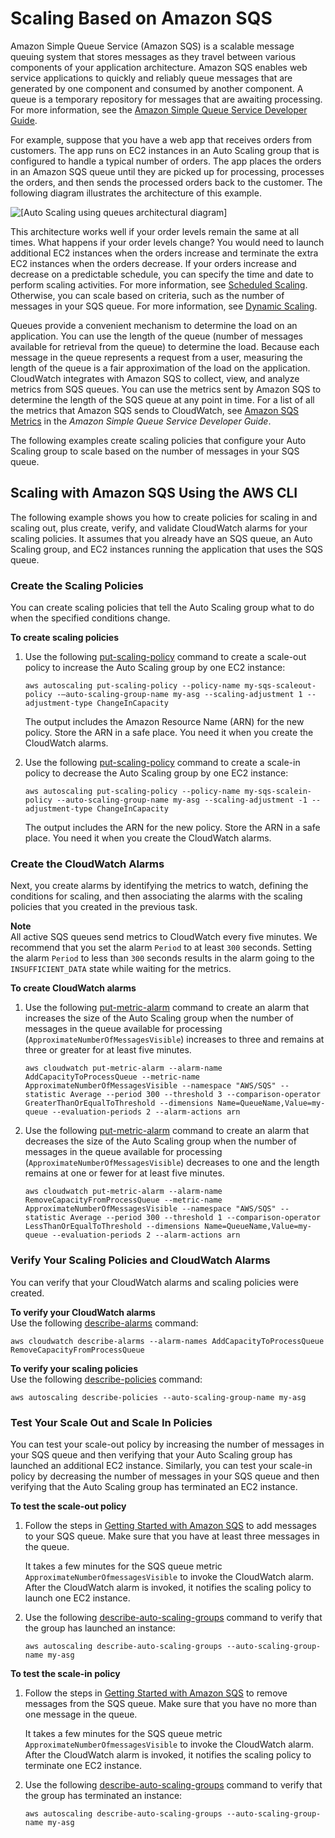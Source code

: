 # Scaling Based on Amazon SQS<a name="as-using-sqs-queue"></a>

Amazon Simple Queue Service \(Amazon SQS\) is a scalable message queuing system that stores messages as they travel between various components of your application architecture\. Amazon SQS enables web service applications to quickly and reliably queue messages that are generated by one component and consumed by another component\. A queue is a temporary repository for messages that are awaiting processing\. For more information, see the [Amazon Simple Queue Service Developer Guide](http://docs.aws.amazon.com/AWSSimpleQueueService/latest/SQSDeveloperGuide/)\.

For example, suppose that you have a web app that receives orders from customers\. The app runs on EC2 instances in an Auto Scaling group that is configured to handle a typical number of orders\. The app places the orders in an Amazon SQS queue until they are picked up for processing, processes the orders, and then sends the processed orders back to the customer\. The following diagram illustrates the architecture of this example\.

![\[Auto Scaling using queues architectural diagram\]](http://docs.aws.amazon.com/autoscaling/ec2/userguide/images/sqs-as-workflow-diagram.png)

This architecture works well if your order levels remain the same at all times\. What happens if your order levels change? You would need to launch additional EC2 instances when the orders increase and terminate the extra EC2 instances when the orders decrease\. If your orders increase and decrease on a predictable schedule, you can specify the time and date to perform scaling activities\. For more information, see [Scheduled Scaling](schedule_time.md)\. Otherwise, you can scale based on criteria, such as the number of messages in your SQS queue\. For more information, see [Dynamic Scaling](as-scale-based-on-demand.md)\.

Queues provide a convenient mechanism to determine the load on an application\. You can use the length of the queue \(number of messages available for retrieval from the queue\) to determine the load\. Because each message in the queue represents a request from a user, measuring the length of the queue is a fair approximation of the load on the application\. CloudWatch integrates with Amazon SQS to collect, view, and analyze metrics from SQS queues\. You can use the metrics sent by Amazon SQS to determine the length of the SQS queue at any point in time\. For a list of all the metrics that Amazon SQS sends to CloudWatch, see [Amazon SQS Metrics](http://docs.aws.amazon.com/AWSSimpleQueueService/latest/SQSDeveloperGuide/MonitorSQSwithCloudWatch.html#SQS_metricscollected) in the *Amazon Simple Queue Service Developer Guide*\.

The following examples create scaling policies that configure your Auto Scaling group to scale based on the number of messages in your SQS queue\.

## Scaling with Amazon SQS Using the AWS CLI<a name="scale-sqs-queue-cli"></a>

The following example shows you how to create policies for scaling in and scaling out, plus create, verify, and validate CloudWatch alarms for your scaling policies\. It assumes that you already have an SQS queue, an Auto Scaling group, and EC2 instances running the application that uses the SQS queue\.

### Create the Scaling Policies<a name="create-sqs-policies-cli"></a>

You can create scaling policies that tell the Auto Scaling group what to do when the specified conditions change\.

**To create scaling policies**

1. Use the following [put\-scaling\-policy](http://docs.aws.amazon.com/cli/latest/reference/autoscaling/put-scaling-policy.html) command to create a scale\-out policy to increase the Auto Scaling group by one EC2 instance:

   ```
   aws autoscaling put-scaling-policy --policy-name my-sqs-scaleout-policy -–auto-scaling-group-name my-asg --scaling-adjustment 1 --adjustment-type ChangeInCapacity
   ```

   The output includes the Amazon Resource Name \(ARN\) for the new policy\. Store the ARN in a safe place\. You need it when you create the CloudWatch alarms\.

1. Use the following [put\-scaling\-policy](http://docs.aws.amazon.com/cli/latest/reference/autoscaling/put-scaling-policy.html) command to create a scale\-in policy to decrease the Auto Scaling group by one EC2 instance:

   ```
   aws autoscaling put-scaling-policy --policy-name my-sqs-scalein-policy --auto-scaling-group-name my-asg --scaling-adjustment -1 --adjustment-type ChangeInCapacity
   ```

   The output includes the ARN for the new policy\. Store the ARN in a safe place\. You need it when you create the CloudWatch alarms\.

### Create the CloudWatch Alarms<a name="create-sqs-cw-alarms-cli"></a>

Next, you create alarms by identifying the metrics to watch, defining the conditions for scaling, and then associating the alarms with the scaling policies that you created in the previous task\.

**Note**  
All active SQS queues send metrics to CloudWatch every five minutes\. We recommend that you set the alarm `Period` to at least `300` seconds\. Setting the alarm `Period` to less than `300` seconds results in the alarm going to the `INSUFFICIENT_DATA` state while waiting for the metrics\.

**To create CloudWatch alarms**

1. Use the following [put\-metric\-alarm](http://docs.aws.amazon.com/cli/latest/reference/cloudwatch/put-metric-alarm.html) command to create an alarm that increases the size of the Auto Scaling group when the number of messages in the queue available for processing \(`ApproximateNumberOfMessagesVisible`\) increases to three and remains at three or greater for at least five minutes\.

   ```
   aws cloudwatch put-metric-alarm --alarm-name AddCapacityToProcessQueue --metric-name ApproximateNumberOfMessagesVisible --namespace "AWS/SQS" --statistic Average --period 300 --threshold 3 --comparison-operator GreaterThanOrEqualToThreshold --dimensions Name=QueueName,Value=my-queue --evaluation-periods 2 --alarm-actions arn
   ```

1. Use the following [put\-metric\-alarm](http://docs.aws.amazon.com/cli/latest/reference/cloudwatch/put-metric-alarm.html) command to create an alarm that decreases the size of the Auto Scaling group when the number of messages in the queue available for processing \(`ApproximateNumberOfMessagesVisible`\) decreases to one and the length remains at one or fewer for at least five minutes\.

   ```
   aws cloudwatch put-metric-alarm --alarm-name RemoveCapacityFromProcessQueue --metric-name ApproximateNumberOfMessagesVisible --namespace "AWS/SQS" --statistic Average --period 300 --threshold 1 --comparison-operator LessThanOrEqualToThreshold --dimensions Name=QueueName,Value=my-queue --evaluation-periods 2 --alarm-actions arn
   ```

### Verify Your Scaling Policies and CloudWatch Alarms<a name="verify-sqs-policies-alarms-cli"></a>

You can verify that your CloudWatch alarms and scaling policies were created\.

**To verify your CloudWatch alarms**  
Use the following [describe\-alarms](http://docs.aws.amazon.com/cli/latest/reference/cloudwatch/describe-alarms.html) command:

```
aws cloudwatch describe-alarms --alarm-names AddCapacityToProcessQueue RemoveCapacityFromProcessQueue
```

**To verify your scaling policies**  
Use the following [describe\-policies](http://docs.aws.amazon.com/cli/latest/reference/autoscaling/describe-policies.html) command:

```
aws autoscaling describe-policies --auto-scaling-group-name my-asg
```

### Test Your Scale Out and Scale In Policies<a name="validate-sqs-scaling-cli"></a>

You can test your scale\-out policy by increasing the number of messages in your SQS queue and then verifying that your Auto Scaling group has launched an additional EC2 instance\. Similarly, you can test your scale\-in policy by decreasing the number of messages in your SQS queue and then verifying that the Auto Scaling group has terminated an EC2 instance\.

**To test the scale\-out policy**

1. Follow the steps in [Getting Started with Amazon SQS](http://docs.aws.amazon.com/AWSSimpleQueueService/latest/SQSDeveloperGuide/sqs-getting-started.html) to add messages to your SQS queue\. Make sure that you have at least three messages in the queue\.

   It takes a few minutes for the SQS queue metric `ApproximateNumberOfmessagesVisible` to invoke the CloudWatch alarm\. After the CloudWatch alarm is invoked, it notifies the scaling policy to launch one EC2 instance\.

1. Use the following [describe\-auto\-scaling\-groups](http://docs.aws.amazon.com/cli/latest/reference/autoscaling/describe-auto-scaling-groups.html) command to verify that the group has launched an instance:

   ```
   aws autoscaling describe-auto-scaling-groups --auto-scaling-group-name my-asg
   ```

**To test the scale\-in policy**

1. Follow the steps in [Getting Started with Amazon SQS](http://docs.aws.amazon.com/AWSSimpleQueueService/latest/SQSDeveloperGuide/sqs-getting-started.html) to remove messages from the SQS queue\. Make sure that you have no more than one message in the queue\.

   It takes a few minutes for the SQS queue metric `ApproximateNumberOfmessagesVisible` to invoke the CloudWatch alarm\. After the CloudWatch alarm is invoked, it notifies the scaling policy to terminate one EC2 instance\.

1. Use the following [describe\-auto\-scaling\-groups](http://docs.aws.amazon.com/cli/latest/reference/autoscaling/describe-auto-scaling-groups.html) command to verify that the group has terminated an instance:

   ```
   aws autoscaling describe-auto-scaling-groups --auto-scaling-group-name my-asg
   ```